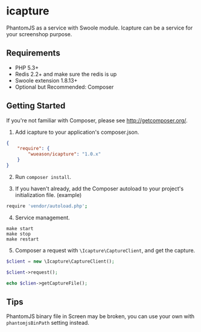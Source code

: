 # icapture
PhantomJS as a service with Swoole module. Icapture can be a service
for your screenshop purpose.

## Requirements ##

* PHP 5.3+
* Redis 2.2+ and make sure the redis is up
* Swoole extension 1.8.13+
* Optional but Recommended: Composer

## Getting Started ##
If you're not familiar with Composer, please see <http://getcomposer.org/>.

1. Add icapture to your application's composer.json.

```json
{
    "require": {
        "wueason/icapture": "1.0.x"
    }
}
```

2. Run `composer install`.

3. If you haven't already, add the Composer autoload to your project's
   initialization file. (example)

```sh
require 'vendor/autoload.php';
```

4. Service management.

```
make start
make stop
make restart
```

5. Composer a request with `\Icapture\CaptureClient`, and get the capture.

```php
$client = new \Icapture\CaptureClient();

$client->request();

echo $clien->getCaptureFile();
```

## Tips ##

PhantomJS binary file in Screen may be broken, you can use your own
with `phantomjsBinPath` setting instead.

